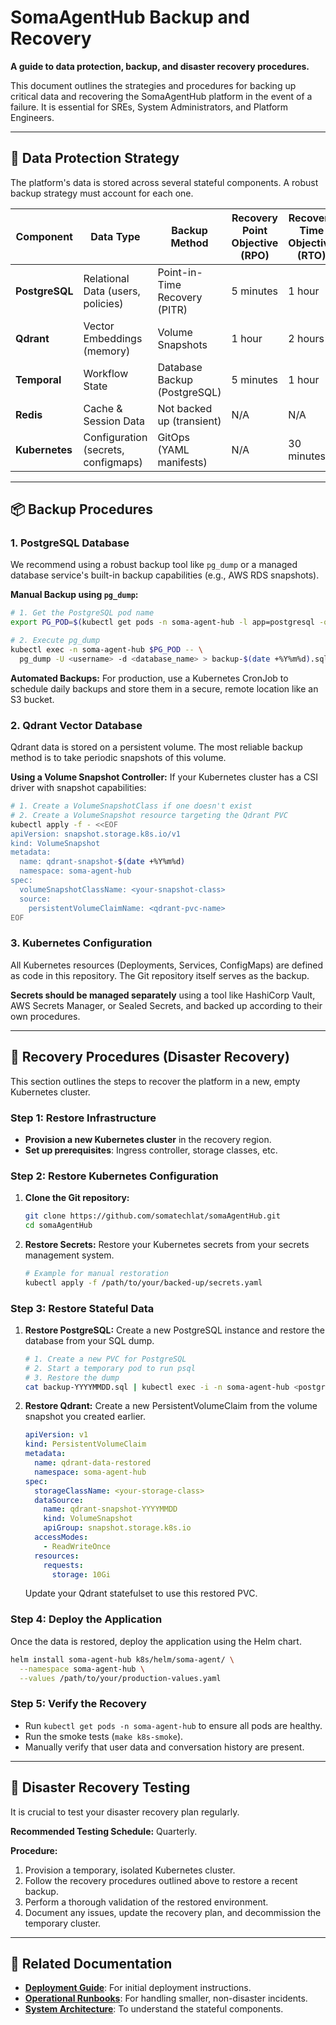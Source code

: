 # SomaAgentHub Backup and Recovery

**A guide to data protection, backup, and disaster recovery procedures.**

This document outlines the strategies and procedures for backing up critical data and recovering the SomaAgentHub platform in the event of a failure. It is essential for SREs, System Administrators, and Platform Engineers.

---

## 🎯 Data Protection Strategy

The platform's data is stored across several stateful components. A robust backup strategy must account for each one.

| Component | Data Type | Backup Method | Recovery Point Objective (RPO) | Recovery Time Objective (RTO) |
|---|---|---|---|---|
| **PostgreSQL** | Relational Data (users, policies) | Point-in-Time Recovery (PITR) | 5 minutes | 1 hour |
| **Qdrant** | Vector Embeddings (memory) | Volume Snapshots | 1 hour | 2 hours |
| **Temporal** | Workflow State | Database Backup (PostgreSQL) | 5 minutes | 1 hour |
| **Redis** | Cache & Session Data | Not backed up (transient) | N/A | N/A |
| **Kubernetes** | Configuration (secrets, configmaps)| GitOps (YAML manifests) | N/A | 30 minutes |

---

## 📦 Backup Procedures

### 1. PostgreSQL Database
We recommend using a robust backup tool like `pg_dump` or a managed database service's built-in backup capabilities (e.g., AWS RDS snapshots).

**Manual Backup using `pg_dump`:**
```bash
# 1. Get the PostgreSQL pod name
export PG_POD=$(kubectl get pods -n soma-agent-hub -l app=postgresql -o jsonpath='{.items[0].metadata.name}')

# 2. Execute pg_dump
kubectl exec -n soma-agent-hub $PG_POD -- \
  pg_dump -U <username> -d <database_name> > backup-$(date +%Y%m%d).sql
```

**Automated Backups:**
For production, use a Kubernetes CronJob to schedule daily backups and store them in a secure, remote location like an S3 bucket.

### 2. Qdrant Vector Database
Qdrant data is stored on a persistent volume. The most reliable backup method is to take periodic snapshots of this volume.

**Using a Volume Snapshot Controller:**
If your Kubernetes cluster has a CSI driver with snapshot capabilities:
```bash
# 1. Create a VolumeSnapshotClass if one doesn't exist
# 2. Create a VolumeSnapshot resource targeting the Qdrant PVC
kubectl apply -f - <<EOF
apiVersion: snapshot.storage.k8s.io/v1
kind: VolumeSnapshot
metadata:
  name: qdrant-snapshot-$(date +%Y%m%d)
  namespace: soma-agent-hub
spec:
  volumeSnapshotClassName: <your-snapshot-class>
  source:
    persistentVolumeClaimName: <qdrant-pvc-name>
EOF
```

### 3. Kubernetes Configuration
All Kubernetes resources (Deployments, Services, ConfigMaps) are defined as code in this repository. The Git repository itself serves as the backup.

**Secrets should be managed separately** using a tool like HashiCorp Vault, AWS Secrets Manager, or Sealed Secrets, and backed up according to their own procedures.

---

## 🔄 Recovery Procedures (Disaster Recovery)

This section outlines the steps to recover the platform in a new, empty Kubernetes cluster.

### Step 1: Restore Infrastructure
- **Provision a new Kubernetes cluster** in the recovery region.
- **Set up prerequisites**: Ingress controller, storage classes, etc.

### Step 2: Restore Kubernetes Configuration
1.  **Clone the Git repository:**
    ```bash
    git clone https://github.com/somatechlat/somaAgentHub.git
    cd somaAgentHub
    ```
2.  **Restore Secrets:**
    Restore your Kubernetes secrets from your secrets management system.
    ```bash
    # Example for manual restoration
    kubectl apply -f /path/to/your/backed-up/secrets.yaml
    ```

### Step 3: Restore Stateful Data
1.  **Restore PostgreSQL:**
    Create a new PostgreSQL instance and restore the database from your SQL dump.
    ```bash
    # 1. Create a new PVC for PostgreSQL
    # 2. Start a temporary pod to run psql
    # 3. Restore the dump
    cat backup-YYYYMMDD.sql | kubectl exec -i -n soma-agent-hub <postgres-pod> -- psql -U <user> -d <db>
    ```

2.  **Restore Qdrant:**
    Create a new PersistentVolumeClaim from the volume snapshot you created earlier.
    ```yaml
    apiVersion: v1
    kind: PersistentVolumeClaim
    metadata:
      name: qdrant-data-restored
      namespace: soma-agent-hub
    spec:
      storageClassName: <your-storage-class>
      dataSource:
        name: qdrant-snapshot-YYYYMMDD
        kind: VolumeSnapshot
        apiGroup: snapshot.storage.k8s.io
      accessModes:
        - ReadWriteOnce
      resources:
        requests:
          storage: 10Gi
    ```
    Update your Qdrant statefulset to use this restored PVC.

### Step 4: Deploy the Application
Once the data is restored, deploy the application using the Helm chart.

```bash
helm install soma-agent-hub k8s/helm/soma-agent/ \
  --namespace soma-agent-hub \
  --values /path/to/your/production-values.yaml
```

### Step 5: Verify the Recovery
- Run `kubectl get pods -n soma-agent-hub` to ensure all pods are healthy.
- Run the smoke tests (`make k8s-smoke`).
- Manually verify that user data and conversation history are present.

---

## 🧪 Disaster Recovery Testing

It is crucial to test your disaster recovery plan regularly.

**Recommended Testing Schedule:** Quarterly.

**Procedure:**
1.  Provision a temporary, isolated Kubernetes cluster.
2.  Follow the recovery procedures outlined above to restore a recent backup.
3.  Perform a thorough validation of the restored environment.
4.  Document any issues, update the recovery plan, and decommission the temporary cluster.

---

## 🔗 Related Documentation
- **[Deployment Guide](deployment.md)**: For initial deployment instructions.
- **[Operational Runbooks](runbooks/)**: For handling smaller, non-disaster incidents.
- **[System Architecture](architecture.md)**: To understand the stateful components.
